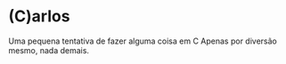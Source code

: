 # (C)arlos

<div align="left">
  Uma pequena tentativa de fazer alguma coisa em C
  Apenas por diversão mesmo, nada demais.
  
</div>
